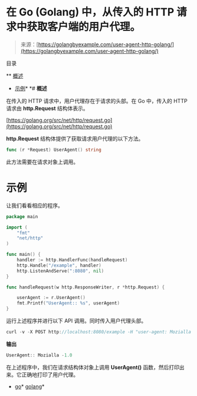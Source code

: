 <!--yml

分类：未分类

date: 2024-10-13 06:32:13

-->

# 在 Go (Golang) 中，从传入的 HTTP 请求中获取客户端的用户代理。

> 来源：[https://golangbyexample.com/user-agent-http-golang/](https://golangbyexample.com/user-agent-http-golang/)

目录

**   [概述](#Overview "Overview")

+   [示例](#Example "Example")*  *# **概述**

在传入的 HTTP 请求中，用户代理存在于请求的头部。在 Go 中，传入的 HTTP 请求由 **http.Request** 结构体表示。

[https://golang.org/src/net/http/request.go](https://golang.org/src/net/http/request.go)

**http.Request** 结构体提供了获取请求用户代理的以下方法。

```go
func (r *Request) UserAgent() string
```

此方法需要在请求对象上调用。

# **示例**

让我们看看相应的程序。

```go
package main

import (
	"fmt"
	"net/http"
)

func main() {
	handler := http.HandlerFunc(handleRequest)
	http.Handle("/example", handler)
	http.ListenAndServe(":8080", nil)
}

func handleRequest(w http.ResponseWriter, r *http.Request) {

	userAgent := r.UserAgent()
	fmt.Printf("UserAgent:: %s", userAgent)
}
```

运行上述程序并进行以下 API 调用。同时传入用户代理头部。

```go
curl -v -X POST http://localhost:8080/example -H "user-agent: Mozialla -1.0"
```

**输出**

```go
UserAgent:: Mozialla -1.0
```

在上述程序中，我们在请求结构体对象上调用 **UserAgent()** 函数，然后打印出来。它正确地打印了用户代理。

+   [go](https://golangbyexample.com/tag/go/)*   [golang](https://golangbyexample.com/tag/golang/)*
